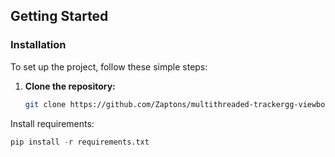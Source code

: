 ## Getting Started

### Installation

To set up the project, follow these simple steps:

1. **Clone the repository:**
   ```bash
   git clone https://github.com/Zaptons/multithreaded-trackergg-viewbot-.git
Install requirements:

   ```python
   pip install -r requirements.txt
```